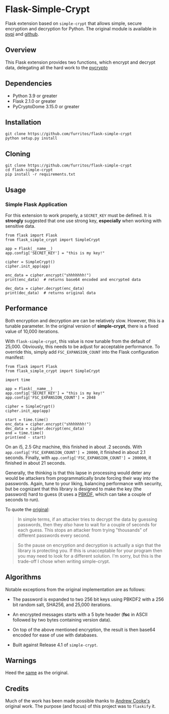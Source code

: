 # Flask-Simple-Crypt

Flask extension based on `simple-crypt` that allows simple, secure encryption and decryption for Python.  The original module is available in [pypi](http://pypi.python.org/pypi/simple-crypt) and [github](https://github.com/andrewcooke/simple-crypt).

## Overview

This Flask extension provides two functions, which encrypt and decrypt data, delegating all the hard work to the [pycrypto](https://www.dlitz.net/software/pycrypto) 

## Dependencies

 - Python 3.9 or greater
 - Flask 2.1.0 or greater
 - PyCryptoDome 3.15.0 or greater

## Installation

```
git clone https://github.com/furritos/flask-simple-crypt
python setup.py install
```

## Cloning

```
git clone https://github.com/furritos/flask-simple-crypt
cd flask-simple-crypt
pip install -r requirements.txt
```

## Usage 

### Simple Flask Application

For this extension to work properly, a `SECRET_KEY` must be defined.  It is **strongly** suggested that one use strong key, **especially** when working with sensitive data.

```
from flask import Flask
from flask_simple_crypt import SimpleCrypt

app = Flask(__name__)
app.config['SECRET_KEY'] = "this is my key!"

cipher = SimpleCrypt()
cipher.init_app(app)

enc_data = cipher.encrypt("shhhhhhh!")
print(enc_data)  # returns base64 encoded and encrypted data

dec_data = cipher.decrypt(enc_data)
print(dec_data)  # returns original data
```

## Performance

Both encryption and decryption are can be relatively slow.  However, this is a tunable parameter. In the original version of **simple-crypt**, there is a fixed value of 10,000 iterations.

With `flask-simple-crypt`, this value is now tunable from the default of 25,000.  Obviously, this needs to be adjust for acceptable performance.  To override this, simply add `FSC_EXPANSION_COUNT` into the Flask configuration manifest:

```
from flask import Flask
from flask_simple_crypt import SimpleCrypt

import time

app = Flask(__name__)
app.config['SECRET_KEY'] = "this is my key!"
app.config['FSC_EXPANSION_COUNT'] = 2048

cipher = SimpleCrypt()
cipher.init_app(app)

start = time.time()
enc_data = cipher.encrypt("shhhhhhh!")
dec_data = cipher.decrypt(enc_data)
end = time.time()
print(end - start)
```

On an i5, 2.5 Ghz machine, this finished in about .2 seconds.
With `app.config['FSC_EXPANSION_COUNT'] = 20000`, it finished in about 2.1 seconds.
Finally, with `app.config['FSC_EXPANSION_COUNT'] = 200000`, it finished in about 21 seconds.

Generally, the thinking is that this lapse in processing would deter any would be attackers from programmatically brute forcing their way into the passwords.  Again, tune to your liking, balancing performance with security, but be cognizant that this library is designed to make the key (the password) hard to guess (it uses a [PBKDF](https://en.wikipedia.org/wiki/Key_derivation_function), which can take a couple of seconds to run).

To quote the [original](https://github.com/andrewcooke/simple-crypt#speed):

> In simple terms, if an attacker tries to decrypt the data by guessing passwords, then they *also* have to wait for a couple of seconds for each guess.  This stops an attacker from trying "thousands" of different passwords every second.

> So the pause on encryption and decryption is actually a sign that the library is protecting you.  If this is unacceptable for your program then you may need to look for a different solution.  I'm sorry, but this is the trade-off I chose when writing simple-crypt.

## Algorithms

Notable exceptions from the original implementation are as follows:

* The password is expanded to two 256 bit keys using PBKDF2 with a 256 bit random salt, SHA256, and 25,000 iterations.

* An encrypted messages starts with a 5 byte header (**fsc** in ASCII followed by two bytes containing version data).

* On top of the above mentioned encryption, the result is then base64 encoded for ease of use with databases.

* Built against Release 4.1 of `simple-crypt`.

## Warnings

Heed the [same](https://github.com/andrewcooke/simple-crypt#warnings) as the original.

## Credits

Much of the work has been made possible thanks to [Andrew Cooke's](https://github.com/andrewcooke) original work.  The purpose (and focus) of this project was to `flaskify` it.
